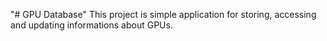 "# GPU Database" 
This project is simple application for storing, accessing and updating informations about GPUs.


